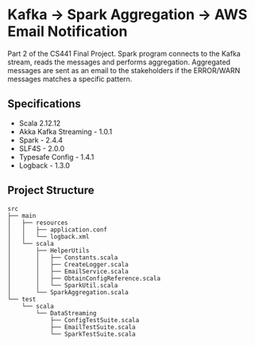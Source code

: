 # Kafka -> Spark Aggregation -> AWS Email Notification

Part 2 of the CS441 Final Project. Spark program connects to the Kafka stream, reads the messages and performs aggregation. Aggregated messages are sent as an email to the stakeholders if the ERROR/WARN messages matches a specific pattern.

## Specifications
- Scala 2.12.12
- Akka Kafka Streaming - 1.0.1
- Spark - 2.4.4
- SLF4S - 2.0.0
- Typesafe Config - 1.4.1
- Logback - 1.3.0

## Project Structure
```
src
├── main
│   ├── resources
│   │   ├── application.conf
│   │   └── logback.xml
│   └── scala
│       ├── HelperUtils
│       │   ├── Constants.scala
│       │   ├── CreateLogger.scala
│       │   ├── EmailService.scala
│       │   ├── ObtainConfigReference.scala
│       │   └── SparkUtil.scala
│       └── SparkAggregation.scala
└── test
    └── scala
        └── DataStreaming
            ├── ConfigTestSuite.scala
            ├── EmailTestSuite.scala
            └── SparkTestSuite.scala
```
